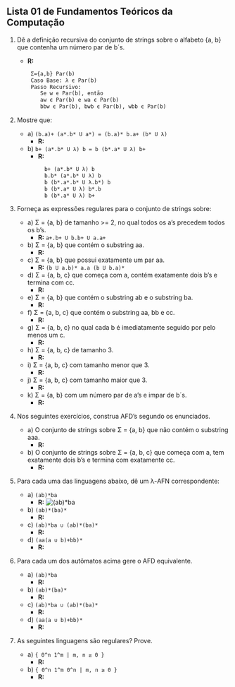 ## Lista 01 de Fundamentos Teóricos da Computação

1. Dê a definição recursiva do conjunto de strings sobre o alfabeto {a, b} que contenha um número par de b´s.

    - **R:**
        ```tex
         Σ={a,b} Par(b)
         Caso Base: λ ϵ Par(b)
         Passo Recursivo:
            Se w ϵ Par(b), então
            aw ϵ Par(b) e wa ϵ Par(b)
            bbw ϵ Par(b), bwb ϵ Par(b), wbb ϵ Par(b)
        ```

2. Mostre que:

    - a) `(b.a)+ (a*.b* U a*) = (b.a)* b.a+ (b* U λ)`
        - **R:**
    - b) `b+ (a*.b* U λ) b = b (b*.a* U λ) b+`
        - **R:**
            ```tex
              b+ (a*.b* U λ) b
              b.b* (a*.b* U λ) b
              b (b*.a*.b* U λ.b*) b
              b (b*.a* U λ) b*.b
              b (b*.a* U λ) b+
            ```

3. Forneça as expressões regulares para o conjunto de strings sobre:

    - a) Σ = {a, b} de tamanho >= 2, no qual todos os a’s precedem todos os b’s.
        - **R:** `a+.b+ U b.b+ U a.a+`
    - b) Σ = {a, b} que contém o substring aa.
        - **R:**
    - c) Σ = {a, b} que possui exatamente um par aa.
        - **R:** `(b U a.b)* a.a (b U b.a)*`
    - d) Σ = {a, b, c} que começa com a, contém exatamente dois b’s e termina com cc.
        - **R:**
    - e) Σ = {a, b} que contém o substring ab e o substring ba.
        - **R:**
    - f) Σ = {a, b, c} que contém o substring aa, bb e cc.
        - **R:**
    - g) Σ = {a, b, c} no qual cada b é imediatamente seguido por pelo menos um c.
        - **R:**
    - h) Σ = {a, b, c} de tamanho 3.
        - **R:**
    - i) Σ = {a, b, c} com tamanho menor que 3.
        - **R:**
    - j) Σ = {a, b, c} com tamanho maior que 3.
        - **R:**
    - k) Σ = {a, b} com um número par de a’s e impar de b´s.
        - **R:**

4. Nos seguintes exercícios, construa AFD’s segundo os enunciados.

    - a) O conjunto de strings sobre Σ = {a, b} que não contém o substring aaa.
        - **R:**
    - b) O conjunto de strings sobre Σ = {a, b, c} que começa com a, tem exatamente dois b’s e termina com exatamente cc.
        - **R:**

5. Para cada uma das linguagens abaixo, dê um λ-AFN correspondente:

    - a) `(ab)*ba`
        - **R:** ![(ab)*ba](Imagens/λ-AFN/(ab)*ba.png)
    - b) `(ab)*(ba)*`
        - **R:**
    - c) `(ab)*ba ∪ (ab)*(ba)*`
        - **R:**
    - d) `(aa(a ∪ b)+bb)*`
        - **R:**

6. Para cada um dos autômatos acima gere o AFD equivalente.

    - a) `(ab)*ba`
        - **R:**
    - b) `(ab)*(ba)*`
        - **R:**
    - c) `(ab)*ba ∪ (ab)*(ba)*`
        - **R:**
    - d) `(aa(a ∪ b)+bb)*`
        - **R:**

7. As seguintes linguagens são regulares? Prove.
    - a) `{ 0^n 1^m | m, n ≥ 0 }`
        - **R:**
    - b) `{ 0^n 1^m 0^n | m, n ≥ 0 }`
        - **R:**
